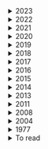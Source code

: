<details><summary>  2023 </summary>

1. [How to avoid machine learning pitfalls: guide for academic researchers](https://arxiv.org/pdf/2108.02497.pdf)
2. [Should You Mask 15% in Masked Language Modeling?](https://arxiv.org/pdf/2202.08005.pdf) 10 Feb 2023
3. [The NLP Task Effectiveness of Long-Range Transformers](https://arxiv.org/pdf/2202.07856.pdf)  11 Feb 2023
4. [Learning Better Masking for Better Language Model Pre-training](https://arxiv.org/pdf/2208.10806.pdf) 25 May 2023
5. [LONGNET: Scaling Transformers to 1,000,000,000 Tokens](https://arxiv.org/pdf/2307.02486.pdf)  19 Jul 2023
6. [Exploring the Limits of Transfer Learning with a Unified Text-to-Text Transformer](https://arxiv.org/pdf/1910.10683.pdf) 9 Sep 2023
7. [Giraffe: Adventures in Expanding Context Lengths in LLMs](https://arxiv.org/pdf/2308.10882.pdf) 21 August 2023
8. [RoFormer: Enhanced Transformer with Rotary Position Embedding](https://arxiv.org/pdf/2104.09864.pdf)  8 Nov 2023
9. [The Impact of Positional Encoding on Length Generalization in Transformers](https://arxiv.org/pdf/2305.19466.pdf)  6 Nov 2023
10. [Length Extrapolation of Transformers: A Survey from the Perspective of Position Encoding](https://arxiv.org/pdf/2312.17044.pdf)  29 Dec 2023

</details>

<details><summary>  2022 </summary>

1. [Learn To Remember: Transformer with Recurrent Memory for Document-Level Machine Translation](https://arxiv.org/pdf/2205.01546.pdf)  3 May 2022
2. [Exploring Neural Models for Query-Focused Summarization](https://arxiv.org/pdf/2112.07637.pdf)   26 Apr 2022
3. [EXT5: TOWARDS EXTREME MULTI-TASK SCALING FOR TRANSFER LEARNING](https://arxiv.org/pdf/2111.10952.pdf)   29 Jan 2022
4. [cosFormer: Rethinking Softmax in Attention](https://arxiv.org/pdf/2202.08791.pdf) 17  Feb 2022
5. [The Efficiency Misnomer](https://arxiv.org/pdf/2110.12894.pdf)  6 Mar 2022  
6. [HIBRIDS: Attention with Hierarchical Biases for Structure-aware Long Document Summarization](https://arxiv.org/pdf/2203.10741.pdf)  21 Mar 2022
7. [On the Intrinsic and Extrinsic Fairness Evaluation Metrics for Contextualized Language Representations](https://arxiv.org/pdf/2203.13928.pdf)  25 March 2022
8. [Position Information in Transformers:An Overview](https://watermark.silverchair.com/coli_a_00445.pdf?token=AQECAHi208BE49Ooan9kkhW_Ercy7Dm3ZL_9Cf3qfKAc485ysgAAAzswggM3BgkqhkiG9w0BBwagggMoMIIDJAIBADCCAx0GCSqGSIb3DQEHATAeBglghkgBZQMEAS4wEQQMiF2pW3jmgMl_l_omAgEQgIIC7luPtILVeDT3W-cICJMGu285No_ZhMuCD6cytZDXtmJ9Zs188Vawlndp7-DDl2HpQeIV4ZtOEwLoSouGeRMqeZMbEqWD4yWRqivJWcQ6qtdWUTpNKyjsQtysX8x-wWU1GaNuh8PkKVXy7w4rZunjHkJTk7sSJ06kDwaGW-I8c8-cxf9gUcRhlCUJ-U8aCflPjW1W-wm8bTD9mndtg5vwHbTMpqvuzuoQ7aJBjgxXAJ6GE08RMP1wNGBmRvT_C3LkZnyBPBx1Xc7g0IeTMrVStOzpEdkJFGsZnj2X_8DyLm1mfrrwnNaY9FgRrYy0JMjYTCjIgnvuxuermAhoenRU0cISkaUm5wXxqUx6Qcen8Au1YT3sK-_uBIWrJdArhETEErtgvzkYLgsqyDs9V6wOBeFIFucodAbgZIcRu4CtUqPj82hqG-n9QxRsLVqCx76QIfzt53am20cwjZSpf4aef58Zv-d1XVhf0ON8O0CWZ8kZem5mlibAqaEebX5bzqipMfPL8Qt0BfyYYOvTXWT7ba6r4hl7UN246bAMVhIs1odMpJSnC8jbRk-_CeOawumwVVxYojp4hwjAhAa3wh8WsTGKG2QzlAbboHc5teZwrQqLXPuFM4pgU7IaeycgY5EQv_Qv4rJuByBZpuIekUIJbMgMhhu7ogr8qd9tYw-eEa-qab1KoXJaAktP1NzxExLfx55BJYuYMUy36Cv1kh2gJxfIHqHO4PI2UIBUUqu2WXDZpOVAKgEtuXKvNnxxJiUOx6T2aAHap1uAmDpn-D6OPcnMO_ttF8XHM9MX--F9NUxeVOo6o6gUni_MY_Ox0AGYk2Gg3efgrwjmgAAcvKlMIT9ka4Tu8BN_P5Gi-2LTi3CEdaBAHM1TFU_tr7H4XBTkXR2Zylk1bgS2xidTrUDOTJF1jqHwvNLOyGqADDr0tK_CFrODh74Fvrimy--oxwlvbbgI3NIuGABmw8XhExqmtzlJAzDwVqCgiqkuFx4xOg)  30 Mrch 2022
9. [LongT5: Efficient Text-To-Text Transformer for Long Sequences](https://arxiv.org/pdf/2112.07916.pdf)  3 May 2022
10. [Semantic Self-Segmentation for Abstractive Summarization of Long Documents in Low-Resource Regimes](https://www.semanticscholar.org/paper/Semantic-Self-Segmentation-for-Abstractive-of-Long-Moro-Ragazzi/4eb45f33446018175e266738be22f4d830ed697e)  28 June 2022
11. [An Empirical Survey on Long Document Summarization:Datasets, Models and Metrics](https://arxiv.org/pdf/2207.00939.pdf)  3 Jul 2022
12. [BLONDE: An Automatic Evaluation Metric for Document-level Machine Translation](https://arxiv.org/pdf/2103.11878.pdf) 5 Jul 2022
13. [Bleu: a Method for Automatic Evaluation of Machine Translation](https://aclanthology.org/P02-1040.pdf)  6 July 2002
14. [Scaling Laws vs Model Architectures:How does Inductive Bias Influence Scaling?](https://arxiv.org/pdf/2207.10551.pdf)  21 July 2022
15. [A Survey of Controllable Text Generation using Transformer-based Pre-trained Language Models](https://arxiv.org/pdf/2201.05337.pdf) 24 Aug 2023
16. [inearizing Transformer with Key-Value Memory Bank](https://arxiv.org/pdf/2203.12644.pdf)  13 Oct 2022
17. [STAR-Transformer: A Spatio-temporal Cross Attention Transformer for Human Action Recognition](https://arxiv.org/pdf/2210.07503.pdf)  14 Oct 2022
18. [KERPLE: Kernelized Relative Positional Embedding or Length Extrapolation](https://arxiv.org/pdf/2205.09921.pdf)  13 October 2022
19. [The Curious Case of Absolute Position Embeddings](https://arxiv.org/pdf/2210.12574.pdf)   23 Oct 2022
20. [Processing Long Legal Documents with Pre-trained Transformers: Modding LegalBERT and Longformer](https://aclanthology.org/2022.nllp-1.11.pdf)  2 November 2022
21. [Processing Long Legal Documents with Pre-trained Transformers:Modding LegalBERT and Longformer](https://arxiv.org/pdf/2211.00974.pdf) 10 Nov 2022
22. [RETHINKING ATTENTION WITH PERFORMERS](https://arxiv.org/pdf/2009.14794.pdf)   19 Nov 2022
23. [Transformer Language Models without Positional Encodings Still Learn Positional Information](https://arxiv.org/pdf/2203.16634.pdf) 5 Dec 2022
24. [CTRLsum: Towards Generic Controllable Text Summarization](https://aclanthology.org/2022.emnlp-main.396/) December 7-11, 2022
25. [A Length-Extrapolatable Transformer](https://arxiv.org/pdf/2212.10554.pdf)  20 Dec 2022
26. [Efficient Long-Text Understanding with Short-Text Models](https://arxiv.org/pdf/2208.00748.pdf) 27 Dec 2022

    
</details>

<details><summary>  2021 </summary>

1. [Big Bird: Transformers for Longer Sequences](https://arxiv.org/pdf/2007.14062.pdf) 8 Jan 2021
2. [Leveraging Passage Retrieval with Generative Models for Open Domain Question Answering](https://arxiv.org/pdf/2007.01282.pdf)  3 Feb 2021
3. [Efficient Attentions for Long Document Summarization](https://arxiv.org/pdf/2104.02112.pdf)   11 Apr 2021
4. [READTWICE: Reading Very Large Documents with Memories](https://arxiv.org/pdf/2105.04241.pdf)  11 May 2021
5. [Synthesizer: Rethinking Self-Attention for Transformer Models](https://arxiv.org/pdf/2005.00743.pdf) 24 May 2021
6. [Long-Span Summarization via Local Attention and Content Selection](https://arxiv.org/pdf/2105.03801.pdf)   29 May 2021
7. [Controllable Abstractive Dialogue Summarization with Sketch Supervision](https://arxiv.org/abs/2105.14064)  3 Jun 2021
8. [Poolingformer: Long document modeling with pooling attention](https://arxiv.org/pdf/2105.04371.pdf)  24 Oct 2022
4. [Switch transformers: Scaling to trillion parameter models with simple and efficient sparsity](https://arxiv.org/pdf/2101.03961.pdf)  ArXiv  11 January 2021
7. [Hierarchical Learning for Generation with Long Source Sequences](https://arxiv.org/pdf/2104.07545.pdf)  Published 15 April 2021
8. [Long-Span Summarization via Local Attention and Content Selection](https://arxiv.org/pdf/2105.03801.pdf)  8 May 2021
9. [HIBERT: Document Level Pre-training of Hierarchical Bidirectional Transformers for Document Summarization](https://arxiv.org/pdf/1905.06566.pdf) 16 May 2019
10. [Efficient Context-Aware Neural Machine Translation with Layer-Wise Weighting and Input-Aware Gating](https://arxiv.org/pdf/2105.14761.pdf)   31 May 2021
11. [Sliding Selector Network with Dynamic Memory for Extractive Summarization of Long Documents](https://aclanthology.org/2021.naacl-main.470.pdf) June 6–11, 2021
12. [Charformer: Fast character transformers via gradient-based subword tokenization](https://arxiv.org/pdf/2106.12672.pdf)  Published 23 June 2021
13. [Perceiver IO: A General Architecture for Structured Inputs & Outputs](https://arxiv.org/pdf/2107.14795.pdf)  30 July 2021
14. [Video Paragraph Captioning as a Text Summarization Task](https://aclanthology.org/2021.acl-short.9.pdf)  August 1–6, 2021
15. [CDLM: Cross-Document Language Modeling](https://arxiv.org/pdf/2101.00406.pdf)  2 Sep 2021
16. [Do Transformer Modifications Transfer Across Implementations and Applications?](https://arxiv.org/pdf/2102.11972.pdf)  10 Sep 2021 
17. [SHAPE: Shifted Absolute Position Embedding for Transformers](https://arxiv.org/pdf/2109.05644.pdf)   13 Sep 2021
18. [Context-Adaptive Document-Level Neural Machine Translation](https://arxiv.org/pdf/2104.08259.pdf)  7 Oct 2021
19. [NB-MLM: Efficient Domain Adaptation of Masked Language Models for Sentiment Analysis](https://aclanthology.org/2021.emnlp-main.717.pdf)   November 7–11, 2021
20. [CAPE: Encoding Relative Positions with Continuous Augmented Positional Embeddings](https://arxiv.org/pdf/2106.03143.pdf)  9 Nov 2021
16. [Sparse is Enough in Scaling Transformers](https://arxiv.org/pdf/2111.12763.pdf)  24 Nov 2021
17. [Memory transformer with hierarchical attention for long document processing](https://ieeexplore.ieee.org/document/9681776)  25 November 2021
18. [ GLaM: Efficient scaling of language models with mixtureof-experts. ](https://arxiv.org/pdf/2112.06905.pdf)   13 December 2021
19.
   
    
</details> 
    

<details><summary>  2020 </summary>
    
1.[DropDim: A Regularization Method for Transformer Networks](https://arxiv.org/pdf/2304.10321)    20 April 2023
2. [Reformer: The Efficient Transformer](https://arxiv.org/pdf/2001.04451.pdf)  Published 13 January 2020 , publishe on arive 18 Feb 2020
3. [SpanBERT: Improving Pre-training by Representing and Predicting Spans](https://arxiv.org/pdf/1907.10529.pdf)  18 Jan 2020
4. [Multilingual Denoising Pre-training for Neural Machine Translation](https://arxiv.org/pdf/2001.08210.pdf)  23 Jan 2020
5. [Towards Making the Most of Context in Neural Machine Translation](https://www.ijcai.org/proceedings/2020/0551.pdf)  19 February 2020
6. [Sparse sinkhorn attention](https://arxiv.org/pdf/2002.11296.pdf)    26 February 2020
7. [Efficient Content-Based Sparse Attention with Routing Transformers](https://arxiv.org/pdf/2003.05997.pdf)  12 March 2020
8. [Learning to Encode Position for Transformer with Continuous Dynamical Mode](https://arxiv.org/pdf/2003.09229.pdf)  13 Mar 2020
9. [Improving Context-Aware Neural Machine Translation Using Self-Attentive Sentence Embedding](file:///home/arij/Downloads/6494-Article%20Text-9719-1-10-20200517.pdf)   3 April 2020
10. [Leveraging Pre-trained Checkpoints for Sequence Generation Tasks](https://arxiv.org/pdf/1907.12461.pdf) 16 April 2020
11. [ETC: Encoding Long and Structured Inputs in Transformers](https://aclanthology.org/2020.emnlp-main.19.pdf)  17 April 2020
12. [From Standard Summarization to New Tasks and Beyond: Summarization with Manifold Information](https://arxiv.org/pdf/2005.04684.pdf) 10 May 2020
13. [XLNet: Generalized Autoregressive Pretraining for Language Understanding](https://arxiv.org/pdf/1906.08237.pdf)  2 Jan 2020 
14. [SpanBERT: Improving Pre-training by Representing and Predicting Spans](https://arxiv.org/pdf/1907.10529.pdf)  8 Jan 2020
15. [Funnel-transformer: Filtering out sequential redundancy for efficient language processing](https://arxiv.org/pdf/2006.03236.pdf) Published  5 June 2020
16. [GMAT: Global Memory Augmentation for Transformers](https://arxiv.org/pdf/2006.03274.pdf)  5 Jun 2020
17. [Masked Language Modeling for Proteins via Linearly Scalable Long-Context Transformers](https://arxiv.org/pdf/2006.03555.pdf)  Published 5 June 2020
18. [Linformer: Self-Attention with Linear Complexity](https://arxiv.org/pdf/2006.04768.pdf)  14 Jun 2020
19. [SEAL: Segment-wise Extractive-Abstractive Long-form Text Summarization](https://arxiv.org/pdf/2006.10213.pdf)  18 Jun 2020
20. [Transformers are RNNs: Fast autoregressive transformers with linear attention.](https://arxiv.org/pdf/2006.16236.pdf)    29 June 2020
21. [GShard: Scaling Giant Models with Conditional Computation and Automatic Sharding](https://arxiv.org/pdf/2006.16668.pdf)  30 June 2020
22. [Efficient Context-Aware Neural Machine Translation with Layer-Wise Weighting and Input-Aware Gating](https://www.ijcai.org/proceedings/2020/0544.pdf)   1 July 2020
23. [Do Transformers Need Deep Long-Range Memory?](https://arxiv.org/pdf/2007.03356.pdf)  7 July 20207 July 2020
24. [PEGASUS: Pre-training with Extracted Gap-sentences for Abstractive Summarization](https://arxiv.org/pdf/1912.08777.pdf) 10 Jul 2020
25. [Transformers are RNNs: Fast Autoregressive Transformers with Linear Attention](https://arxiv.org/pdf/2006.16236.pdf) 31 Aug 2020
26. [Long-Short Term Masking Transformer: A Simple but Effective Baseline for Document-level Neural Machine Translation](https://arxiv.org/pdf/2009.09127.pdf)    19 Sep 2020
27. [A Divide-and-Conquer Approach to the Summarization of Long Documents](https://arxiv.org/pdf/2004.06190.pdf)    23 Sep 2020
28. [Improve Transformer Models with Better Relative Position Embeddings](https://arxiv.org/pdf/2009.13658.pdf)  28 Septemper 2020
29. [RETHINKING ATTENTION WITH PERFORMERS](https://arxiv.org/pdf/2009.14794.pdf) 30 sep_2020
30. [Masked Language Modeling for Proteins via Linearly Scalable Long-Context Transformers](https://arxiv.org/pdf/2006.03555.pdf)   1 Oct 2020
31. [Large Product Key Memory for Pretrained Language Models](https://arxiv.org/pdf/2010.03881.pdf)   8 Oct 2020
32. [Dynamic Context Selection for Document-level Neural Machine Translation via Reinforcement Learning](https://arxiv.org/pdf/2010.04314.pdf)  9 Oct 2020
33. [What Do Position Embeddings Learn? An Empirical Study of Pre-Trained Language Model Positional Encoding](https://arxiv.org/pdf/2010.04903.pdf)   10 Oct 2020
34. [Memformer: The Memory-Augmented Transformer](https://openreview.net/pdf?id=_adSMszz_g9)  14 October 2020
35. [Rethinking Document-level Neural Machine Translation](https://arxiv.org/pdf/2010.08961.pdf) 18 October 2020
36. [Blockwise Self-Attention for Long Document Understanding](https://arxiv.org/pdf/1911.02972.pdf)  1 Nov 2020
37. [LONG RANGE ARENA: A BENCHMARK FOR EFFICIENT TRANSFORMERS](https://arxiv.org/pdf/2011.04006.pdf)   8 Nov 2020
38. [ETC: Encoding Long and Structured Inputs in Transformers](https://aclanthology.org/2020.emnlp-main.19.pdf)  November 16–20, 2020
39. [Longformer: The Long-Document Transformer](https://arxiv.org/pdf/2004.05150.pdf)  2 Dec 2020
40. [CTRLSUM: TOWARDS GENERIC CONTROLLABLE TEXT SUMMARIZATION](https://arxiv.org/pdf/2012.04281.pdf)   8 Dec 2020
41. [Transformer Feed-Forward Layers Are Key-Value Memories](https://arxiv.org/pdf/2012.14913.pdf)  29 December 2020

    
</details>  

<details><summary>  2019 </summary>

1. [Analysis of Positional Encodings for Neural Machine Translation](https://www-i6.informatik.rwth-aachen.de/publications/download/1132/RosendahlJanTranVietAnhKhoaWangWeiyueNeyHermann--AnalysisofPositionalEncodingsforNeuralMachineTranslation--2019.pdf)   2019
2. [Language Models are Unsupervised Multitask Learners](https://gwern.net/doc/ai/nn/transformer/gpt/2019-radford.pdf)  2019
3. [CC-News-En: A Large English News Corpus](https://people.eng.unimelb.edu.au/ammoffat/abstracts/cikm20ccnews.pdf)  2019
4. [Representation Learning with Contrastive Predictive Coding](https://arxiv.org/pdf/1807.03748.pdf)     22 Jan 2019
5. [Cloze-driven Pretraining of Self-attention Networks](https://arxiv.org/pdf/1903.07785.pdf)     19 Mar 2019
6. [Selective Attention for Context-aware Neural Machine Translation](https://arxiv.org/pdf/1903.08788.pdf)  21 March 2019
7. [Generating long sequences with sparse transformers](https://arxiv.org/pdf/1904.10509.pdf)  Published 23 April 2019
8. [HIBERT: Document Level Pre-training of Hierarchical Bidirectional Transformers for Document Summarization](https://arxiv.org/pdf/1905.06566.pdf)   16 May 2019 
9. [Sample Efficient Text Summarization Using a Single Pre-Trained Transformer](https://arxiv.org/pdf/1905.08836.pdf)  21 May 2019
10. [BERT: Pre-training of Deep Bidirectional Transformers for Language Understanding](https://arxiv.org/pdf/1810.04805.pdf)  24 May 2019 
11. [Set Transformer: A Framework for Attention-based Permutation-Invariant Neural Networks](https://arxiv.org/pdf/1810.00825.pdf)  26 May 2019
12. [Transformer-XL: Attentive Language Models beyond a Fixed-Length Context](https://arxiv.org/pdf/1901.02860.pdf)  2 Jun 2019
13. [Augmenting Self-attention with Persistent Memory](https://arxiv.org/pdf/1907.01470.pdf)   2 Jul 2019 
14. [ERNIE: Enhanced Language Representation with Informative Entities](https://arxiv.org/pdf/1905.07129.pdf)   4 Jun 2019
15. [Large memory layers with product keys](https://arxiv.org/pdf/1907.05242.pdf)   10 July 2019
16. [Microsoft Translator at WMT 2019:Towards Large-Scale Document-Level Neural Machine Translation](https://arxiv.org/pdf/1907.06170.pdf)  14 Jul 2019
17. [RoBERTa: A Robustly Optimized BERT Pretraining Approach](https://arxiv.org/pdf/1907.11692.pdf)  26 Jul 2019
18. [Natural Questions: A Benchmark for Question Answering Research](https://aclanthology.org/Q19-1026.pdf)    1 August 2019
19. [When a Good Translation is Wrong in Context: Context-Aware Machine Translation Improves on Deixis, Ellipsis, and Lexical Cohesion](https://aclanthology.org/P19-1116.pdf)  August 2, 2019
20. [Adaptive Attention Span in Transformers](https://arxiv.org/pdf/1905.07799.pdf)   8 Aug 2019
21. [Neural Text Summarization: A Critical Evaluation](https://arxiv.org/pdf/1908.08960.pdf)   23 Aug 2019
22. [Text Summarization with Pretrained Encoders](https://arxiv.org/pdf/1908.08345.pdf)  5 Sep 2019
23. [Generating Logical Forms from Graph Representations of Text and Entities](https://arxiv.org/pdf/1905.08407.pdf)  25 Sep 2019
24. [A Simple Method for Commonsense Reasoning](https://arxiv.org/pdf/1806.02847.pdf)    26 Sep 2019
25. [Evaluating the Factual Consistency of Abstractive Text Summarization](https://arxiv.org/pdf/1910.12840.pdf)       28 October 2019
26. [Text Summarization with Pretrained Encoders.](https://arxiv.org/pdf/1910.12840.pdf)   Published 28 October 2019
27. [Evaluating the Factual Consistency of Abstractive Text Summarization](https://arxiv.org/pdf/1910.12840.pdf)   28 Oct 2019
28. [BART: Denoising Sequence-to-Sequence Pre-training for Natural Language Generation, Translation, and Comprehension](https://arxiv.org/pdf/1910.13461.pdf)   29 Oct 2019
29. [Document-level Neural Machine Translation with Inter-Sentence Attention](https://bcmi.sjtu.edu.cn/~lubaoliang/papers/2019/2019-4.pdf)  31 Oct 2019
30. [Hierarchical Modeling of Global Context for Document-Level Neural Machine Translation](https://aclanthology.org/D19-1168.pdf)   1 November 2019
31. [SAMSum Corpus: A Human-annotated Dialogue Dataset for Abstractive Summarization](https://aclanthology.org/D19-5409.pdf)  4 Nov 2019
32. [Open Domain Web Keyphrase Extraction Beyond Language Modeling](https://arxiv.org/pdf/1911.02671.pdf)  6 Nov 2019
33. [COMPRESSIVE TRANSFORMERS FOR LONG-RANGE SEQUENCE MODELLING](https://arxiv.org/pdf/1911.05507.pdf)   13 Nov 2019
34. [Large Memory Layers with Product Keys](https://arxiv.org/pdf/1907.05242.pdf)    16 Dec 2019
35. [Meshed-Memory Transformer for Image Captioning](https://arxiv.org/pdf/1912.08226.pdf)   17 December 2019
    
</details>


<details><summary>  2018 </summary>

1. [Has Machine Translation Achieved Human Parity? A Case for Document-level Evaluation](https://openreview.net/pdf?id=Hygfmc5U-7)  2018
2. [SEARCHING FOR ACTIVATION FUNCTIONS](https://openreview.net/pdf?id=Hkuq2EkPf)   12 Feb 2018
3. [Self-Attention with Relative Position Representations](https://arxiv.org/pdf/1803.02155.pdf)  12 Apr 2018
4. [OpenSubtitles2018: Statistical Rescoring of Sentence Alignments in Large, Noisy Parallel Corpora](https://aclanthology.org/L18-1275.pdf)  1 May 2018
5. [Set Transformer: A Framework for Attention-based Permutation-Invariant Neural Networks](https://arxiv.org/pdf/1810.00825.pdf)   26 May 2019
6. [Generating Wikipedia by summarizing long sequences](https://arxiv.org/pdf/1801.10198.pdf)  30 Jan 2018
7. [NEWSROOM: A Dataset of 1.3 Million Summaries with Diverse Extractive Strategies](https://aclanthology.org/N18-1065.pdf)   June 1 - 6, 2018
8. [Constructing Datasets for Multi-hop Reading Comprehension Across Documents](https://arxiv.org/pdf/1710.06481.pdf)   11 Jun 2018
9. [SentencePiece: A simple and language independent subword tokenizer and detokenizer for Neural Text Processing](https://arxiv.org/pdf/1808.06226.pdf)  19 August 2018
10. [HOTPOTQA: A Dataset for Diverse, Explainable Multi-hop Question Answering](https://arxiv.org/pdf/1809.09600.pdf)  25 Sep 2018
11. [Document-Level Neural Machine Translation with Hierarchical Attention Networks](https://arxiv.org/pdf/1809.01576.pdf)   1 Oct 2018
12. [Improving the Transformer Translation Model with Document-Level Context](https://arxiv.org/pdf/1810.03581.pdf)    8 Oct 2018
13. [Uncovering divergent linguistic information in word embeddings with lessons for intrinsic and extrinsic evaluation](https://aclanthology.org/K18-1028.pdf) October 31 - November 1, 2018
14. [MUSIC TRANSFORMER: GENERATING MUSIC WITH LONG-TERM STRUCTURE](https://arxiv.org/pdf/1809.04281.pdf)  12 Dec 2018 
15. 

    
</details> 

<details><summary>  2017 </summary>

1. [Get To The Point: Summarization with Pointer-Generator Networks](https://aclanthology.org/P17-1099.pdf)   Published 1 April 2017
2. [Get To The Point: Summarization with Pointer-Generator Networks](https://arxiv.org/pdf/1704.04368.pdf)  25 Apr 2017
3. [Attention Is All You Need](https://arxiv.org/pdf/1706.03762.pdf)     12 June 2017
4. [Convolutional Sequence to Sequence Learning](https://arxiv.org/pdf/1705.03122.pdf)     25 Jul 2017
5. [DECOUPLED WEIGHT DECAY REGULARIZATION](https://openreview.net/pdf?id=Bkg6RiCqY7)   14 November 2017
    
</details> 

<details><summary>  2016 </summary>

1. [Generating Sentences from a Continuous Space](https://arxiv.org/pdf/1511.06349.pdf)    12 May 2016
2. [Learning-Based Single-Document Summarization with Compression and Anaphoricity Constraints](https://arxiv.org/pdf/1603.08887.pdf)   8 Jun 2016
3. [SQuAD: 100,000+ Questions for Machine Comprehension of Text](https://arxiv.org/pdf/1606.05250v1.pdf)  16 Jun 2016
4. []()
    
</details> 

<details><summary>  2015 </summary>

1. [Aligning Books and Movies: Towards Story-like Visual Explanations by Watching Movies and Reading Books](https://arxiv.org/pdf/1506.06724.pdf) 22 Jun 2015
2. [A Neural Attention Model for Abstractive Sentence Summarization](https://arxiv.org/pdf/1509.00685.pdf)  3 Sep 2015
3. [Teaching Machines to Read and Comprehend](https://arxiv.org/pdf/1506.03340.pdf)   19 Nov 2015

    
</details> 

<details><summary>  2014 </summary>

6. 
    
</details> 

<details><summary>  2013 </summary>

1.[Recursive Deep Models for Semantic Compositionality Over a Sentiment Treebank](https://aclanthology.org/P11-1015.pdf)  19 June 2011 
    
</details> 

<details><summary>  2011 </summary>

1.[Learning Word Vectors for Sentiment Analysis](https://aclanthology.org/P11-1015.pdf)   19 June 2011 
    
</details> 

<details><summary>  2008 </summary>

1. [A unified architecture for natural language processing: deep neural networks with multitask learning](http://machinelearning.org/archive/icml2008/papers/391.pdf)   5 July 2008
</details> 


<details><summary>  2004 </summary>

1. [ROUGE: A Package for Automatic Evaluation of Summaries](https://aclanthology.org/W04-1013.pdf)   25 July 2004
   
</details> 


<details><summary>  1977 </summary>

1. [Perplexity—a measure of the difficulty of speech recognition tasks](https://www.semanticscholar.org/paper/Perplexity%E2%80%94a-measure-of-the-difficulty-of-speech-Jelinek-Mercer/8d350f2d767a70d55275a17d0b3dfcc80b2e0fee)    1 December 1977
   
</details> 


<details><summary>  To read </summary>

1. [A Survey on Large Language Model based Autonomous Agents](https://arxiv.org/pdf/2308.11432v1)
2. [Efficient Long-Text Understanding with Short-Text Models](https://direct.mit.edu/tacl/article/doi/10.1162/tacl_a_00547/115346/Efficient-Long-Text-Understanding-with-Short-Text)
3. [Simple Local Attentions Remain Competitive for Long-Context Tasks](https://arxiv.org/pdf/2112.07210.pdf) 4 May 2022
4. [Adapting Pretrained Text-to-Text Models for Long Text Sequences](https://arxiv.org/pdf/2209.10052.pdf)  16 Nov 2022
5. [Investigating Efficiently Extending Transformers Long Input Summarization](https://arxiv.org/pdf/2208.04347.pdf)  8 Aug 2022
6. [A Survey on Long Text Modeling with Transformers](https://arxiv.org/pdf/2302.14502.pdf)  28 Feb 2023
7. [How Far are We from Robust Long Abstractive Summarization?](https://arxiv.org/pdf/2210.16732.pdf)  30 Oct 2022
8. [ZeroSCROLLS: A Zero-Shot Benchmark for Long Text Understanding](https://arxiv.org/pdf/2305.14196.pdf) 23 May 2023
9. [In-context Autoencoder for Context Compression in a Large Language Model](https://arxiv.org/pdf/2307.06945.pdf)  13 Jul 2023
10. [Lost in the Middle: How Language Models Use Long Contexts](https://arxiv.org/pdf/2307.03172.pdf) 6 Jul 2023
11. [Position Information in Transformers:An Overview](https://arxiv.org/pdf/2102.11090.pdf)  9 Sep 2021
12. [mLongT5: A Multilingual and Efficient Text-To-Text Transformer for Longer Sequences](https://arxiv.org/pdf/2305.11129.pdf)  18 May 2023 
13. [Dynamic Masking Rate Schedules for MLM Pretraining](https://arxiv.org/pdf/2305.15096.pdf)
14. [RoBERTa: A Robustly Optimized BERT Pretraining Approach](https://arxiv.org/pdf/1907.11692.pdf) 26 Jul 2019
15. [Cross-Attention is All You Need:Adapting Pretrained Transformers for Machine Translation](https://aclanthology.org/2021.emnlp-main.132.pdf)
16. [Efficient Transformers: A Survey](https://arxiv.org/pdf/2009.06732.pdf)   4 Mar 2022
17. [PONET: POOLING NETWORK FOR EFFICIENT TOKEN MIXING IN LONG SEQUENCES](https://arxiv.org/pdf/2110.02442.pdf) 22 May 2023
18. [DEBERTAV3: IMPROVING DEBERTA USING ELECTRA-STYLE PRE-TRAINING WITH GRADIENTDISENTANGLED EMBEDDING SHARING](https://arxiv.org/pdf/2111.09543.pdf) 24 Mar 2023
19. [COLT5: Faster Long-Range Transformers with Conditional Computation](https://arxiv.org/pdf/2303.09752.pdf) 14 Apr 2023
20. [AWESOME: GPU Memory-constrained Long Document Summarization using Memory Mechanism and Global Salient Content](https://arxiv.org/pdf/2305.14806.pdf) 24 May 2023
21. [Adapting Language Models to Compress Contexts](https://arxiv.org/pdf/2305.14788.pdf) 24 May 2023
22. [Long-range Language Modeling with Self-retrieval](https://arxiv.org/pdf/2306.13421.pdf)  23 Jun 2023
23. [LONG RANGE ARENA: A BENCHMARK FOR EFFICIENTTRANSFORMERS](https://arxiv.org/pdf/2011.04006.pdf)  8 Nov 2020
24. [Block-State Transformer](https://arxiv.org/pdf/2306.09539.pdf)  15 Jun 2023
25. [Scaling Laws vs Model Architectures: How does Inductive Bias Influence Scaling?](https://arxiv.org/pdf/2207.10551.pdf)  21 Jul 2022
26. [Emergent Abilities of Large Language Models](https://arxiv.org/pdf/2206.07682.pdf)   26 Oct 2022
27. [ColBERT: Efficient and Effective Passage Search via Contextualized Late Interaction over BERT](https://arxiv.org/pdf/2004.12832.pdf) 4 Jun 2020
28. [An Experimental Study on Pretraining Transformers from Scratch for IR](https://arxiv.org/pdf/2301.10444.pdf)   25 Jan 2023
29. [In-context Autoencoder for Context Compression in a Large Language Model](https://arxiv.org/pdf/2307.06945.pdf) 13 Jul 2023
30. [Adapting Language Models to Compress Contexts](https://arxiv.org/pdf/2305.14788.pdf#cite.RMT)   24 May 2023
31. [Blockwise Compression of Transformer-based Models without Retraining](https://arxiv.org/pdf/2304.01483.pdf)  4 Apr 2023
32. [Hypoformer: Hybrid Decomposition Transformer for Edge-friendly Neural Machine Translation](https://aclanthology.org/2022.emnlp-main.475.pdf)
33. [Text Compression-aided Transformer Encoding](https://arxiv.org/pdf/2102.05951.pdf)   11 Feb 2021
34. [GROUPED SELF-ATTENTION MECHANISM FOR A MEMORY-EFFICIENT TRANSFORMER](https://arxiv.org/pdf/2210.00440.pdf) 6 Oct 2022
35. [Shortformer: Better Language Modeling Using Shorter Inputs](https://aclanthology.org/2021.acl-long.427.pdf)
36. [Shortformer: Better Language Modeling Using Shorter Inputs](https://aclanthology.org/2021.acl-long.427.pdf)  August 1–6, 2021. Facebook AI Research, 3Allen Institute for AI
37. [A Length-Extrapolatable Transformer](https://arxiv.org/pdf/2212.10554.pdf)    20 Dec 2022
38. [he Stack: 3 TB of permissively licensed source code](https://arxiv.org/pdf/2211.15533.pdf)        20 Nov 2022
39. [MULTITASK PROMPTED TRAINING ENABLES ZERO-SHOT TASK GENERALIZATION](https://arxiv.org/pdf/2110.08207.pdf)   17 March 2022
40. [MEMORIZING TRANSFORMERS](https://arxiv.org/pdf/2203.08913)
    
    
</details> 
